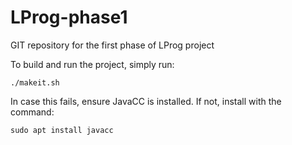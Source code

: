 # LProg-phase1
GIT repository for the first phase of LProg project

To build and run the project, simply run:

```
./makeit.sh
```

In case this fails, ensure JavaCC is installed. If not, install with the command:

```
sudo apt install javacc
```
